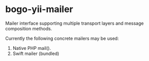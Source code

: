 bogo-yii-mailer
===============

Mailer interface supporting multiple transport layers and message composition methods.

Currently the following concrete mailers may be used:
1. Native PHP mail().
2. Swift mailer (bundled)

